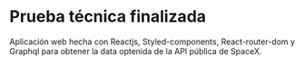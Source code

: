 # Prueba técnica finalizada

Aplicación web hecha con Reactjs, Styled-components, React-router-dom y Graphql para obtener la data optenida de la API pública de SpaceX.
